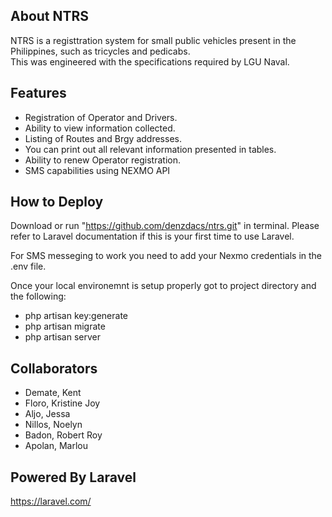 ## About NTRS

NTRS is a registtration system for small public vehicles present in the Philippines, such as tricycles and pedicabs. 
</br>
This was engineered with the specifications required by LGU Naval. 

## Features
- Registration of Operator and Drivers.
- Ability to view information collected.
- Listing of Routes and Brgy addresses.
- You can print out all relevant information presented in tables.
- Ability to renew Operator registration.
- SMS capabilities using NEXMO API

## How to Deploy

Download or run "https://github.com/denzdacs/ntrs.git" in terminal.
Please refer to Laravel documentation if this is your first time to use Laravel.

For SMS messeging to work you need to add your Nexmo credentials in the .env file.

Once your local environemnt is setup properly got to project directory and the following:

- php artisan key:generate 
- php artisan migrate 
- php artisan server

## Collaborators

- Demate, Kent
- Floro, Kristine Joy
- Aljo, Jessa
- Nillos, Noelyn
- Badon, Robert Roy
- Apolan, Marlou

## Powered By Laravel

https://laravel.com/

